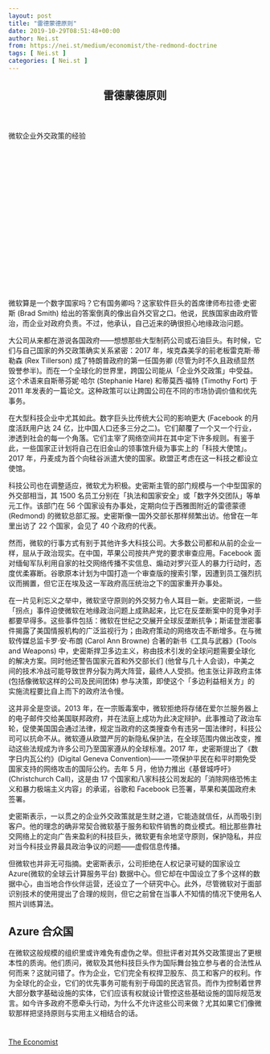 ```yaml
---
layout: post
title: "雷德蒙德原则"
date: 2019-10-29T08:51:48+00:00
author: Nei.st
from: https://nei.st/medium/economist/the-redmond-doctrine
tags: [ Nei.st ]
categories: [ Nei.st ]
---
```


<article class="post-7564 post type-post status-publish format-standard hentry category-economist" id="post-7564">
 <header class="page-header medium Archives">
  <div class="page-header__image">
  </div>
  <div class="page-header__content">
   <h1 class="page-title text-align-center">
    雷德蒙德原则
   </h1>
  </div>
 </header>
 <div class="entry-content aesop-entry-content" id="post-7564-content">
  <link as="font" crossorigin="anonymous" href="//cdn.jsdelivr.net/gh/0nd1jyU39XQ/_/glyph/font-face/0uIzqoZjSuJfvSBnvgXTcApMtcVhMcpr.woff" rel="preload" type="font/woff"/>
  <link as="font" crossorigin="anonymous" href="//cdn.jsdelivr.net/gh/0nd1jyU39XQ/_/glyph/font-face/1sTnSLZWDKucPX6SAk.woff" rel="preload" type="font/woff"/>
  <p class="blog-post__description">
   微软企业外交政策的经验
  </p>
  <span id="more-7564">
  </span>
  <div class="navigation__primary-inner">
   <a class="economist__link-logo" href="//nei.st/medium/economist">
   </a>
  </div>
  <div class="container img component-image">
   <div class="aspectRatioPlaceholder" style="padding-bottom:56.25%;height: 0;">
    <div class="progressiveMedia" data-height="720" data-width="1280">
     <img alt="" class="progressiveMedia-image" data-src="https://cdn.jsdelivr.net/gh/0nd1jyU39XQ/_/img/1/e52bf525ly1g8f63xx0q9j20zk0k0gnx.jpg" src="https://cdn.jsdelivr.net/gh/0nd1jyU39XQ/_/img/1/e52bf525ly1g8f63xx0q9j20zk0k0gnx.jpg"/>
    </div>
   </div>
  </div>
  <p>
   微软算是一个数字国家吗？它有国务卿吗？这家软件巨头的首席律师布拉德·史密斯 (Brad Smith) 给出的答案倒真的像出自外交官之口。他说，民族国家由政府管治，而企业对政府负责。不过，他承认，自己近来的确很担心地缘政治问题。
  </p>
  <p>
   大公司从来都在游说各国政府——想想那些大型制药公司或石油巨头。有时候，它们与自己国家的外交政策确实关系紧密：2017 年，埃克森美孚的前老板雷克斯·蒂勒森 (Rex Tillerson) 成了特朗普政府的第一任国务卿 (尽管为时不久且政绩显然毁誉参半)。而在一个全球化的世界里，跨国公司能从「企业外交政策」中受益。这个术语来自斯蒂芬妮·哈尔 (Stephanie Hare) 和蒂莫西·福特 (Timothy Fort) 于 2011 年发表的一篇论文。这种政策可以让跨国公司在不同的市场协调价值和优先事务。
  </p>
  <p>
   在大型科技企业中尤其如此。数字巨头比传统大公司的影响更大 (Facebook 的月度活跃用户达 24 亿，比中国人口还多三分之二)。它们颠覆了一个又一个行业，渗透到社会的每一个角落。它们主宰了网络空间并在其中定下许多规则。有鉴于此，一些国家正计划将自己在旧金山的领事馆升级为事实上的「科技大使馆」。2017 年，丹麦成为首个向硅谷派遣大使的国家。欧盟正考虑在这一科技之都设立使馆。
  </p>
  <p>
   科技公司也在调整适应，微软尤为积极。史密斯主管的部门规模与一个中型国家的外交部相当，其 1500 名员工分别在「执法和国家安全」或「数字外交团队」等单元工作。该部门在 56 个国家设有办事处，定期向位于西雅图附近的雷德蒙德 (Redmond) 的微软总部汇报。史密斯像一国外交部长那样频繁出访。他曾在一年里出访了 22 个国家，会见了 40 个政府的代表。
  </p>
  <p>
   然而，微软的行事方式有别于其他许多大科技公司。大多数公司都和从前的企业一样，屈从于政治现实。在中国，苹果公司按共产党的要求审查应用。Facebook 面对缅甸军队利用自家的社交网络传播不实信息、煽动对罗兴亚人的暴力行动时，态度优柔寡断。谷歌原本计划为中国打造一个审查版的搜索引擎，因遭到员工强烈抗议而搁置，但它正在埃及这一军政府高压统治之下的国家重开办事处。
  </p>
  <div class="code-block code-block-1" style="margin: 8px 0; clear: both;">
   <div class="container ads_KbHEVhh8Rw">
    <div class="card card--blog post-sidebar">
     <div class="card-body">
      <div class="logo_ngcontent-kty-0">
      </div>
      <div class="iframe-blocker U6XAMK63Vh00WqvF2BacIQ">
       <div class="background-h60B">
       </div>
       <div class="WumZiPCS4MeMw4pxQ">
       </div>
      </div>
     </div>
     <div class="card-footer">
      <div class="card-footer-wrapper" layout="row bottom-left">
      </div>
     </div>
    </div>
   </div>
  </div>
  <p>
   在一片见利忘义之举中，微软坚守原则的外交努力令人耳目一新。史密斯说，一些「拐点」事件迫使微软在地缘政治问题上成熟起来，比它在反垄断案中的竞争对手都要早得多。这些事件包括：微软在世纪之交展开全球反垄断抗争；斯诺登泄密事件揭露了美国情报机构的广泛监视行为；由政府策动的网络攻击不断增多。在与微软传媒总监卡罗·安·布朗 (Carol Ann Browne) 合著的新书《工具与武器》(Tools and Weapons) 中，史密斯捍卫多边主义，称由技术引发的全球问题需要全球化的解决方案。同时他还警告国家元首和外交部长们 (他曾与几十人会谈)，中美之间的技术冷战可能导致世界分裂为两大阵营，最终人人受损。他主张让非政府主体 (包括像微软这样的公司及民间团体) 参与决策，即使这个「多边利益相关方」的实施流程要比自上而下的政府法令慢。
  </p>
  <p>
   这并非全是空谈。2013 年，在一宗贩毒案中，微软拒绝将存储在爱尔兰服务器上的电子邮件交给美国联邦政府，并在法庭上成功为此决定辩护。此事推动了政治车轮，促使美国国会通过法律，规定当政府的这类搜查令有违另一国法律时，科技公司可以抗命不从。微软遵从欧盟严厉的新隐私保护法，在全球范围内做出改变，推动这些法规成为许多公司乃至国家遵从的全球标准。2017 年，史密斯提出了《数字日内瓦公约》(Digital Geneva Convention)——一项保护平民在和平时期免受国家支持的网络攻击的国际公约。去年 5 月，他协力推出《基督城呼吁》(Christchurch Call)，这是由 17 个国家和八家科技公司发起的「消除网络恐怖主义和暴力极端主义内容」的承诺，谷歌和 Facebook 已签署，苹果和美国政府未签署。
  </p>
  <p>
   史密斯表示，一以贯之的企业外交政策就是生财之道，它能造就信任，从而吸引到客户。他的理念的确非常契合微软基于服务和软件销售的商业模式。相比那些靠社交网络上的定向广告来盈利的科技巨头，微软更有余地坚守原则，保护隐私，并应对当今科技业界最具政治争议的问题——虚假信息传播。
  </p>
  <p>
   但微软也并非无可指摘。史密斯表示，公司拒绝在人权记录可疑的国家设立 Azure(微软的全球云计算服务平台) 数据中心。但它却在中国设立了多个这样的数据中心，由当地合作伙伴运营，还设立了一个研究中心。此外，尽管微软对于面部识别技术的使用提出了合理的规则，但它之前曾在当事人不知情的情况下使用名人照片训练算法。
  </p>
  <p>
   <h2>
    Azure 合众国
   </h2>
  </p>
  <p>
   在微软这般规模的组织里或许难免有虚伪之举。但批评者对其外交政策提出了更根本性的质询。他们质问，微软及其他科技巨头作为国际舞台独立参与者的合法性从何而来？这就问错了。作为企业，它们完全有权捍卫股东、员工和客户的权利。作为全球化的企业，它们的优先事务可能有别于母国的民选官员。而作为控制着世界大部分数字基础设施的实体，它们应该有权就设计管控这些基础设施的国际规范发言。如今许多政府不愿牵头行动，为什么不允许这些公司来做？尤其如果它们像微软那样把坚持原则与实用主义相结合的话。
  </p>
  <div class="code-block code-block-1" style="margin: 8px 0; clear: both;">
   <div class="container ads_KbHEVhh8Rw">
    <div class="card card--blog post-sidebar">
     <div class="card-body">
      <div class="logo_ngcontent-kty-0">
      </div>
      <div class="iframe-blocker U6XAMK63Vh00WqvF2BacIQ">
       <div class="background-h60B">
       </div>
       <div class="WumZiPCS4MeMw4pxQ">
       </div>
      </div>
     </div>
     <div class="card-footer">
      <div class="card-footer-wrapper" layout="row bottom-left">
      </div>
     </div>
    </div>
   </div>
  </div>
  <div class="container ag ah">
   <div class="fe n el">
    <a class="dt du bn bo bp bq br bs bt bu dv dw bx by dx dy" href="https://nei.st/medium/economist?source=https://www.economist.com/business/2019/09/12/the-redmond-doctrine">
     <div class="c ff fg ag ah fh el fi fj ce fk fl fm fn fo fp fq fr fs ft fu">
      <div class="bs em en eo ep eq fv ah fw fg ag bm eu fx q fy fz p ac">
      </div>
     </div>
    </a>
   </div>
  </div>
  <div class="code-block code-block-2" style="margin: 8px 0; clear: both;">
   <br/>
   <div class="container ads_KbHEVhh8Rw">
    <div class="card card--blog post-sidebar">
     <div class="card-body">
      <div class="logo_ngcontent-kty-0">
      </div>
      <div class="iframe-blocker U6XAMK63Vh00WqvF2BacIQ">
       <div class="background-h60B">
       </div>
       <div class="WumZiPCS4MeMw4pxQ">
       </div>
      </div>
     </div>
     <div class="card-footer">
      <div class="card-footer-wrapper" layout="row bottom-left">
      </div>
     </div>
    </div>
   </div>
  </div>
 </div>
 <footer class="entry-footer">
  <div class="categories icon-link">
   <a href="https://nei.st/category/medium/economist" rel="category tag">
    The Economist
   </a>
  </div>
 </footer>
</article>

